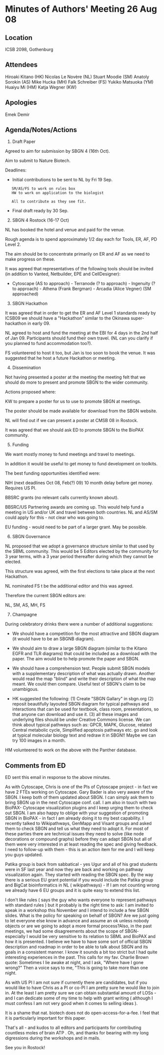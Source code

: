 Minutes of Authors' Meeting 26 Aug 08
=====================================

Location
--------

ICSB 2098, Gothenburg

Attendees
---------

Hiroaki Kitano (HK) Nicolas Le Novère (NL) Stuart Moodie (SM) Anatoly Sorokin (AS) Mike Hucka (MH) Falk Schreiber (FS) Yukiko Matsuoka (YM) Huaiyu Mi (HM) Katja Wegner (KW)

Apologies
---------

Emek Demir

Agenda/Notes/Actions
--------------------

1) Draft Paper

Agreed to aim for submission by SBGN 4 (16th Oct).

Aim to submit to Nature Biotech.

Deadlines:

- Initial contributions to be sent to NL by Fri 19 Sep.

`   SM/AS/FS to work on rules box`
`   HW to work on application to the biologist`

`   All to contribute as they see fit.`

- Final draft ready by 30 Sep.

2) SBGN 4 Rostock (16-17 Oct)

NL has booked the hotel and venue and paid for the venue.

Rough agenda is to spend approximately 1/2 day each for Tools, ER, AF, PD Level 2.

The aim should be to concentrate primarily on ER and AF as we need to make progress on these.

It was agreed that representatives of the following tools should be invited (in addition to Vanted, Netbuilder, EPE and CellDesigner):

- Cytoscape (AS to approach) - Terranode (? to approach) - Ingenuity (? to approach) - Athena (Frank Bergman) - Arcadia (Alice Vegner) (SM approached)

3) SBGN Hackathon

It was agreed that in order to get the ER and AF Level 1 standards ready by ICSB09 we should have a "Hackathon" similar to the Okinawa super-hackathon in early 09.

NL agreed to host and fund the meeting at the EBI for 4 days in the 2nd half of Jan 09. Participants should fund their own travel. (NL can you clarify if you planned to fund accommodation too?).

FS volunteered to host it too, but Jan is too soon to book the venue. It was suggested that he host a future Hackathon or meeting.

4) Dissemination

Not having presented a poster at the meeting the meeting felt that we should do more to present and promote SBGN to the wider community.

Actions proposed where:

KW to prepare a poster for us to use to promote SBGN at meetings.

The poster should be made available for download from the SBGN website.

NL will find out if we can present a poster at CMSB 08 in Rostock.

It was agreed that we should ask ED to promote SBGN to the BioPAX community.

5) Funding

We want mostly money to fund meetings and travel to meetings.

In addition it would be useful to get money to fund development on toolkits.

The best funding opportunities identified were:

NIH (next deadlines Oct 08, Feb(?) 09) 10 month delay before get money. Requires US PI.

BBSRC grants (no relevant calls currently known about).

BBSRC/US Partnering awards are coming up. This would help fund a meeting in US and/or UK and travel between both countries. NL and AS/SM could apply for this - not clear who was going to.

EU funding - would need to be part of a larger grant. May be possible.

6) SBGN Governance

NL proposed that we adopt a governance structure similar to that used by the SBML community. This would be 5 Editors elected by the community for 3 year terms, with a 3 year period thereafter during which they cannot be elected.

This structure was agreed, with the first elections to take place at the next Hackathon.

NL nominated FS t be the additional editor and this was agreed.

Therefore the current SBGN editors are:

NL, SM, AS, MH, FS

7) Champagne

During celebratory drinks there were a number of additional suggestions:

- We should have a competition for the most attractive and SBGN diagram (it would have to be an SBGNB diagram).

- We should aim to draw a large SBGN diagram (similar to the Kitano EGFR and TLR diagrams) that could be included as a download with the paper. The aim would be to help promote the paper and SBGN.

- We should have a comprehension test. People submit SBGN models with a supplementary description of what was actually drawn. Another would read the map "blind" and write their description of what the map meant. We could then compare. Useful test of SBGN's claim to be unambigous.

- HK suggested the following: (1) Create "SBGN Gallary" in sbgn.org (2) reposit beautifully layouted SBGN diagram for typical pathways and interactions that can be used for textbook, class room, presentations, so that anyone can download and use it. (3) all these images and underlying files should be under Creative Commons license. We can think about typical pathways such as: GPCR, MAPK, Glucose, related Central metabolic cycle, Simplified apoptosis pathways etc. go and look at typical molecular biology text and redraw it in SBGN!! Maybe we can try 100 images in a month.

HM volunteered to work on the above with the Panther database.

Comments from ED
----------------

ED sent this email in response to the above minutes.

As with Cytoscape, Chris is one of the PIs of Cytoscape project - in fact we have 2 FTEs working on Cytoscape. Gary Bader is also very aware of the SBGN. I keep both of them updated about SBGN. I can simply ask them to bring SBGN up in the next Cytoscape conf. call. I am also in touch with two BioPAX- Cytoscape visualization plugins and I keep urging them to check out SBGN. I am also happy to oblige with your suggestion of promoting SBGN in BioPAX - in fact I am already doing it to my best capability. I recently talked to Wikipathways, GenMapp and Visant groups and asked them to check SBGN and tell us what they need to adopt it. For most of these parties there are technical issues they need to solve (like node decorations or compound graphs) before they can adapt SBGN but all of them were very interested in at least reading the spec and giving feedback. I need to follow-up with them - this is an action item for me and I will keep you guys updated.

Patika group is back from sabbatical - yes Ugur and all of his grad students were in SF last year and now they are back and working on pathway visualization again. They started with reading the SBGN spec. By the way there is a serious EU grant potential if you would include the Patika group and BigCat bioinformatics in NL ( wikipathways) - If I am not counting wrong we already have 6 EU groups and it is quite easy to extend this list.

I don't like rules ( says the guy who wants everyone to represent pathways with standard rules ) but it probably is the right time to ask: I am invited to speak in a workshop this November and I intend to include a few SBGN slides. What is the policy for speaking on behalf of SBGN? Are we just going to let everyone else know in advance and assume an ok unless nobody objects or are we going to adopt a more formal process?Also, in the past meetings, we had some disagreements about the scope of SBGN- especially I would be very sensitive to its relation to SBML and BioPAX and how it is presented. I believe we have to have some sort of official SBGN description and roadmap in order to be able to talk about SBGN and its goals in a consistent manner. I know it sounds a bit too strict but I had quite interesting experiences in the past. This calls for my fav. Charlie Brown quote: Sometimes I lie awake at night, and I ask, "Where have I gone wrong?" Then a voice says to me, "This is going to take more than one night.

As with US PI I am not sure if currently there are candidates, but if you would like to have Chris as a PI or co-PI I am pretty sure he would like to join in. At the least I am pretty sure we can obtain substantial amount of LOSs - and I can dedicate some of my time to help with grant writing ( although I must confess I am not very good when it comes to selling ideas ).

It is a shame that nat. biotech does not do open-access-for-a-fee. I feel that it is particularly important for this paper.

That's all - and kudos to all editors and participants for contributing countless moles of brain ATP . Oh, and thanks for bearing with my long digressions during the workshops and in mails.

See you in Rostock!